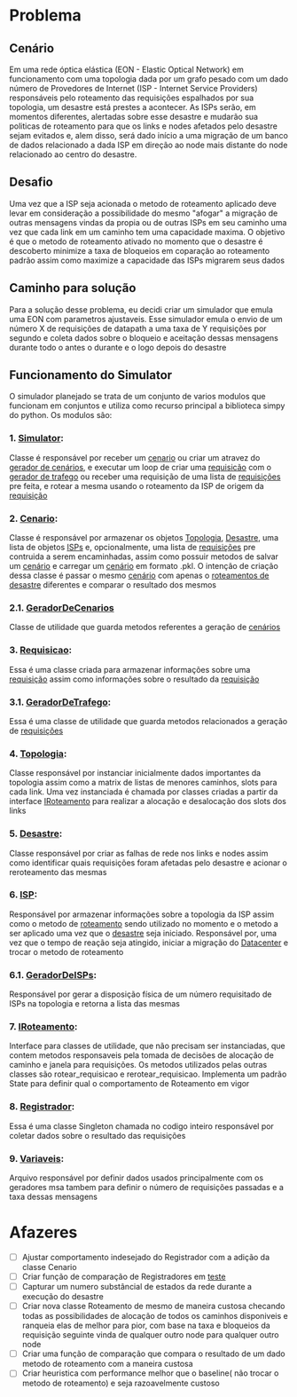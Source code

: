 # Problema

## Cenário

Em uma rede óptica elástica (EON - Elastic Optical Network) em funcionamento com uma topologia dada por um grafo pesado com um dado número de Provedores de Internet (ISP - Internet Service Providers) responsáveis pelo roteamento das requisições espalhados por sua topologia, um desastre está prestes a acontecer. As ISPs serão, em momentos diferentes, alertadas sobre esse desastre e mudarão sua politicas de roteamento para que os links e nodes afetados pelo desastre sejam evitados e, alem disso, será dado início a uma migração de um banco de dados relacionado a dada ISP em direção ao node mais distante do node relacionado ao centro do desastre.

## Desafio

Uma vez que a ISP seja acionada o metodo de roteamento aplicado deve levar em consideração a possibilidade do mesmo "afogar" a migração de outras mensagens vindas da propia ou de outras ISPs em seu caminho uma vez que cada link em um caminho tem uma capacidade maxima. O objetivo é que o metodo de roteamento ativado no momento que o desastre é descoberto minimize a taxa de bloqueios em coparação ao roteamento padrão assim como maximize a capacidade das ISPs migrarem seus dados

## Caminho para solução

Para a solução desse problema, eu decidi criar um simulador que emula uma EON com parametros ajustaveis. Esse simulador emula o envio de um número X de requisições de datapath a uma taxa de Y requisições por segundo e coleta dados sobre o bloqueio e aceitação dessas mensagens durante todo o antes o durante e o logo depois do desastre

## Funcionamento do Simulator

O simulador planejado se trata de um conjunto de varios modulos que funcionam em conjuntos e utiliza como recurso principal a biblioteca simpy do python. Os modulos são:

### 1. [Simulator](simuladorV2/Simulator.py):

Classe é responsável por receber um [cenario](#2-cenario) ou criar um atravez do [gerador de cenários](#21-geradordecenarios), e executar um loop de criar uma [requisicão](#3-requisicao) com o [gerador de trafego](#31-geradordetrafego) ou receber uma requisição de uma lista de [requisições](#3-requisicao) pre feita, e rotear a mesma usando o roteamento da ISP de origem da [requisição](#3-requisicao)

### 2. [Cenario](simuladorV2/Cenario/Cenario.py):

Classe é responsável por armazenar os objetos [Topologia](#4-topologia), [Desastre](#5-desastre), uma lista de objetos [ISPs](#6-isp) e, opcionalmente, uma lista de [requisições](#3-requisicao) pre contruida a serem encaminhadas, assim como possuir metodos de salvar um [cenário](#2-cenario) e carregar um [cenário](#2-cenario) em formato .pkl. O intenção de criação dessa classe é passar o mesmo [cenário](#2-cenario) com apenas o [roteamentos de desastre](#7-IRoteamento) diferentes e comparar o resultado dos mesmos

### 2.1. [GeradorDeCenarios](simuladorV2/Cenario/GeradorDeCenarios.py)

Classe de utilidade que guarda metodos referentes a geração de [cenários](#2-cenario)

### 3. [Requisicao](simuladorV2/Requisicao/Requisicao.py):

Essa é uma classe criada para armazenar informações sobre uma [requisição](#3-requisicao) assim como informações sobre o resultado da [requisição](#3-requisicao)

### 3.1. [GeradorDeTrafego](simuladorV2/Requisicao/GeradorDeTrafico.py):

Essa é uma classe de utilidade que guarda metodos relacionados a geração de [requisições](#3-requisicao)

### 4. [Topologia](simuladorV2/Topologia.py):

Classe responsável por instanciar inicialmente dados importantes da topologia assim como a matrix de listas de menores caminhos, slots para cada link. Uma vez instanciada é chamada por classes criadas a partir da interface [IRoteamento](#7-IRoteamento) para realizar a alocação e desalocação dos slots dos links

### 5. [Desastre](simuladorV2/Desastre/Desastre.py):

Classe responsável por criar as falhas de rede nos links e nodes assim como identificar quais requisições foram afetadas pelo desastre e acionar o reroteamento das mesmas

### 6. [ISP](simuladorV2/ISP/ISP.py):

Responsável por armazenar informações sobre a topologia da ISP assim como o metodo de [roteamento](#7-IRoteamento) sendo utilizado no momento e o metodo a ser aplicado uma vez que o [desastre](#5-desastre) seja iniciado. Responsável por, uma vez que o tempo de reação seja atingido, iniciar a migração do [Datacenter](#8-datacenter) e trocar o metodo de roteamento

### 6.1. [GeradorDeISPs](simuladorV2/ISP/GeradorDeISPs.py):

Responsável por gerar a disposição física de um número requisitado de ISPs na topologia e retorna a lista das mesmas

### 7. [IRoteamento](simuladorV2/Roteamento/IRoteamento.py):

Interface para classes de utilidade, que não precisam ser instanciadas, que contem metodos responsaveis pela tomada de decisões de alocação de caminho e janela para requisições. Os metodos utilizados pelas outras classes são rotear_requisicao e rerotear_requisicao. Implementa um padrão State para definir qual o comportamento de Roteamento em vigor

### 8. [Registrador](simuladorV2/Registrador.py):

Essa é uma classe Singleton chamada no codigo inteiro responsável por coletar dados sobre o resultado das requisições

### 9. [Variaveis](simuladorV2/Variaveis.py):

Arquivo responsável por definir dados usados principalmente com os geradores msa tambem para definir o número de requisições passadas e a taxa dessas mensagens

# Afazeres

- [ ] Ajustar comportamento indesejado do Registrador com a adição da classe Cenario
- [ ] Criar função de comparação de Registradores em [teste](simuladorV2/teste.ipynb)
- [ ] Capturar um numero substâncial de estados da rede durante a execução do desastre
- [ ] Criar nova classe Roteamento de mesmo de maneira custosa checando todas as possibilidades de alocação de todos os caminhos disponiveis e ranqueia elas de melhor para pior, com base na taxa e bloqueios da requisição seguinte vinda de qualquer outro node para qualquer outro node
- [ ] Criar uma função de comparação que compara o resultado de um dado metodo de roteamento com a maneira custosa
- [ ] Criar heuristica com performance melhor que o baseline( não trocar o metodo de roteamento) e seja razoavelmente custoso
